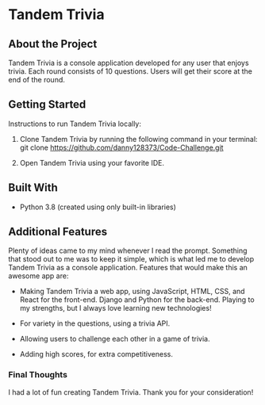 # Tandem Trivia

## About the Project

Tandem Trivia is a console application developed for any user that enjoys trivia. Each round consists of 10 questions. Users will get their score at the end of the round.

## Getting Started

Instructions to run Tandem Trivia locally:

1. Clone Tandem Trivia by running the following command in your terminal: git clone https://github.com/danny128373/Code-Challenge.git

1. Open Tandem Trivia using your favorite IDE.

## Built With

- Python 3.8 (created using only built-in libraries)

## Additional Features

Plenty of ideas came to my mind whenever I read the prompt. Something that stood out to me was to keep it simple, which is what led me to develop Tandem Trivia as a console application. Features that would make this an awesome app are:

- Making Tandem Trivia a web app, using JavaScript, HTML, CSS, and React for the front-end. Django and Python for the back-end. Playing to my strengths, but I always love learning new technologies!

- For variety in the questions, using a trivia API.

- Allowing users to challenge each other in a game of trivia.

- Adding high scores, for extra competitiveness.

### Final Thoughts

I had a lot of fun creating Tandem Trivia. Thank you for your consideration!
